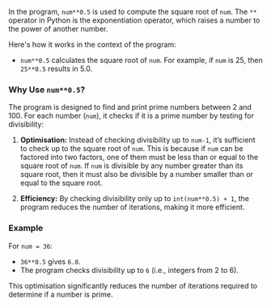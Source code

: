 In the program, `num**0.5` is used to compute the square root of `num`. The `**` operator in Python is the exponentiation operator, which raises a number to the power of another number. 

Here's how it works in the context of the program:

- `num**0.5` calculates the square root of `num`. For example, if `num` is 25, then `25**0.5` results in 5.0.

### Why Use `num**0.5`?

The program is designed to find and print prime numbers between 2 and 100. For each number (`num`), it checks if it is a prime number by testing for divisibility:

1. **Optimisation:** Instead of checking divisibility up to `num-1`, it’s sufficient to check up to the square root of `num`. This is because if `num` can be factored into two factors, one of them must be less than or equal to the square root of `num`. If `num` is divisible by any number greater than its square root, then it must also be divisible by a number smaller than or equal to the square root.

2. **Efficiency:** By checking divisibility only up to `int(num**0.5) + 1`, the program reduces the number of iterations, making it more efficient.

### Example

For `num = 36`:
- `36**0.5` gives `6.0`.
- The program checks divisibility up to `6` (i.e., integers from 2 to 6).

This optimisation significantly reduces the number of iterations required to determine if a number is prime.